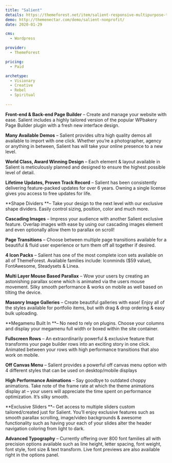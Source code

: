 ```yaml
---
title: "Salient"
details: https://themeforest.net/item/salient-responsive-multipurpose-theme/4363266
demo: http://themenectar.com/demo/salient-nonprofit/
date: 2020-01-29

cms: 
  - Wordpress

provider: 
  - ThemeForest

pricing:
  - Paid

archetype:
  - Visionary
  - Creative
  - Rebel
  - Spiritual
  
---
```


**Front-end & Back-end Page Builder** – Create and manage your website with ease. Salient includes a highly tailored version of the popular WPbakery Page Builder plugin with a fresh new interface design.

**Many Available Demos** – Salient provides ultra high quality demos all available to import with one click. Whether you’re a photographer, agency or anything in between, Salient has will take your online presence to a new level.

**World Class, Award Winning Design** – Each element & layout available in Salient is meticulously planned and designed to ensure the highest possible level of detail.

**Lifetime Updates, Proven Track Record** – Salient has been consistently delivering feature-packed updates for over 6 years. Owning a single license gives you access to free updates for life.

**Shape Dividers **– Take your design to the next level with our exclusive shape dividers. Easily control sizing, position, color and much more.

**Cascading Images** – Impress your audience with another Salient exclusive feature. Overlap images with ease by using our cascading images element and even optionally allow them to parallax on scroll!

**Page Transitions** – Choose between multiple page transitions available for a beautiful & fluid user experience or turn them off all together if desired.

**4 Icon Packs** – Salient has one of the most complete icon sets available on all of ThemeForest. Available families include: Iconminds ($59 value), FontAwesome, Steadysets & Linea.

**Multi Layer Mouse Based Parallax** – Wow your users by creating an astonishing parallax scene which is animated via the users mouse movement. Silky smooth performance & works on mobile as well based on tilting the device.

**Masonry Image Galleries** – Create beautiful galleries with ease! Enjoy all of the styles available for portfolio items, but with drag & drop ordering & easy bulk uploading.

**Megamenu Built In **– No need to rely on plugins. Choose your columns and display your megamenu full width or boxed within the site container.

**Fullscreen Rows** – An extraordinarily powerful & exclusive feature that transforms your page builder rows into an exciting story in one click. Animated between your rows with high performance transitions that also work on mobile.

**Off Canvas Menu** – Salient provides a powerful off canvas menu option with 4 different styles that can be used on desktop/mobile displays

**High Performance Animations** – Say goodbye to outdated choppy animations. Take note of the frame rate at which the theme animations display at – your users will appreciate the time spent on performance optimization. It’s silky smooth.

**Exclusive Sliders **– Get access to multiple sliders custom tailored/created just for Salient. You’ll enjoy exclusive features such as smooth parallax scrolling, image/video backgrounds & awesome functionality such as having your each of your slides alter the header navigation coloring from light to dark.

**Advanced Typography** – Currently offering over 800 font families all with precision options available such as line height, letter spacing, font weight, font style, font size & text transform. Live font previews are also available right in the options panel.